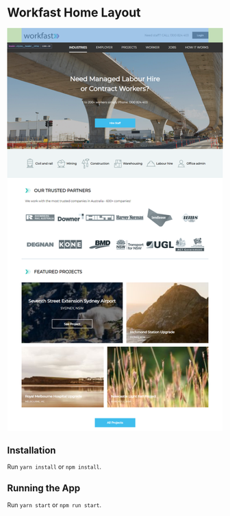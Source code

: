 # Workfast Home Layout
![Layout](https://github.com/omgdork/workfast-home-layout/blob/master/workfast-home-layout.png)

## Installation
Run `yarn install` or `npm install`.

## Running the App
Run `yarn start` or `npm run start`.
